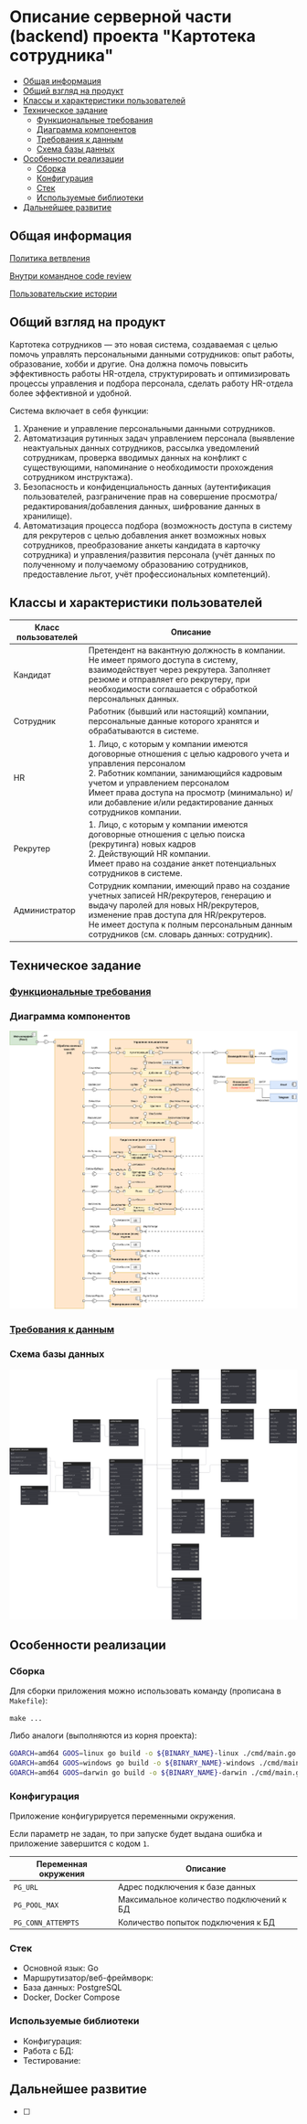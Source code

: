 # Описание серверной части (backend) проекта "Картотека сотрудника"

- [Общая информация](#общая-информация)
- [Общий взгляд на продукт](#общий-взгляд-на-продукт)
- [Классы и характеристики пользователей](#классы-и-характеристики-пользователей)
- [Техническое задание](#техническое-задание)
    - [Функциональные требования](docs/requirements.adoc)
    - [Диаграмма компонентов](#диаграмма-компонентов)
    - [Требования к данным](docs/data_requirements.adoc)
    - [Схема базы данных](#схема-базы-данных)
- [Особенности реализации](#особенности-реализации)
    - [Сборка](#сборка)
    - [Конфигурация](#конфигурация)
    - [Стек](#стек)
    - [Используемые библиотеки](#используемые-библиотеки)
- [Дальнейшее развитие](#дальнейшее-развитие)

## Общая информация

[Политика ветвления](docs/branching_policy.adoc)

[Внутри командное code review](docs/code_review.adoc)

[Пользовательские истории](docs/user_stories.adoc)

## Общий взгляд на продукт

Картотека сотрудников — это новая система, создаваемая с целью помочь управлять персональными данными сотрудников: опыт работы, образование, хобби и другие. Она должна помочь повысить эффективность работы HR-отдела, структурировать и оптимизировать процессы управления и подбора персонала, сделать работу HR-отдела более эффективной и удобной.

Система включает в себя функции:
1.	Хранение и управление персональными данными сотрудников.
2.	Автоматизация рутинных задач управлением персонала (выявление неактуальных данных сотрудников, рассылка уведомлений сотрудникам, проверка вводимых данных на конфликт с существующими, напоминание о необходимости прохождения сотрудником инструктажа).
3.	Безопасность и конфиденциальность данных (аутентификация пользователей, разграничение прав на совершение просмотра/редактирования/добавления данных, шифрование данных в хранилище).
4.	Автоматизация процесса подбора (возможность доступа в систему для рекрутеров с целью добавления анкет возможных новых сотрудников, преобразование анкеты кандидата в карточку сотрудника) и управления/развития персонала (учёт данных по полученному и получаемому образованию сотрудников, предоставление льгот, учёт профессиональных компетенций).

## Классы и характеристики пользователей

| Класс пользователей | Описание                                                                                                                                                                                                                                                                                                       |
|---------------------|----------------------------------------------------------------------------------------------------------------------------------------------------------------------------------------------------------------------------------------------------------------------------------------------------------------|
| Кандидат            | Претендент на вакантную должность в компании.<br/>Не имеет прямого доступа в систему, взаимодействует через рекрутера. Заполняет резюме и отправляет его рекрутеру, при необходимости соглашается с обработкой персональных данных.                                                                            |
| Сотрудник           | Работник (бывший или настоящий) компании, персональные данные которого хранятся и обрабатываются в системе.                                                                                                                                                                                                    |
| HR                  | 1. Лицо, с которым у компании имеются договорные отношения с целью кадрового учета и управления персоналом<br/>2. Работник компании, занимающийся кадровым учетом и управлением персоналом<br/>Имеет права доступа на просмотр (минимально) и/или добавление и/или редактирование данных сотрудников компании. |
| Рекрутер            | 1. Лицо, с которым у компании имеются договорные отношения с целью поиска (рекрутинга) новых кадров<br/>2. Действующий HR компании.<br/>Имеет право на создание анкет потенциальных сотрудников в системе.                                                                                                     |
| Администратор       | Сотрудник компании, имеющий право на создание учетных записей HR/рекрутеров, генерацию и выдачу паролей для новых HR/рекрутеров, изменение прав доступа для HR/рекрутеров.<br/>Не имеет доступа к полным персональным данным сотрудников (см. словарь данных: сотрудник).                                      |

## Техническое задание
### [Функциональные требования](docs/requirements.adoc)

### Диаграмма компонентов

![Диаграмма компонентов](docs/img/component-diagram.png)

### [Требования к данным](docs/data_requirements.adoc)

### Схема базы данных

![Схема базы данных](docs/img/db-model.svg)

## Особенности реализации
### Сборка
Для сборки приложения можно использовать команду (прописана в `Makefile`):
```make
make ...
```
Либо аналоги (выполняются из корня проекта):
```bash
GOARCH=amd64 GOOS=linux go build -o ${BINARY_NAME}-linux ./cmd/main.go
GOARCH=amd64 GOOS=windows go build -o ${BINARY_NAME}-windows ./cmd/main.go
GOARCH=amd64 GOOS=darwin go build -o ${BINARY_NAME}-darwin ./cmd/main.go
```


### Конфигурация
Приложение конфигурируется переменными окружения.

Если параметр не задан, то при запуске будет выдана ошибка и приложение завершится с кодом `1`.

| Переменная окружения    | Описание                                 |
|-------------------------|------------------------------------------|
| `PG_URL`                | Адрес подключения к базе данных          |
| `PG_POOL_MAX`           | Максимальное количество подключений к БД |
| `PG_CONN_ATTEMPTS`      | Количество попыток подключения к БД      |

### Стек
- Основной язык: Go
- Маршрутизатор/веб-фреймворк: 
- База данных: PostgreSQL
- Docker, Docker Compose

### Используемые библиотеки
- Конфигурация: 
- Работа с БД:
- Тестирование:

## Дальнейшее развитие

- [ ] 
